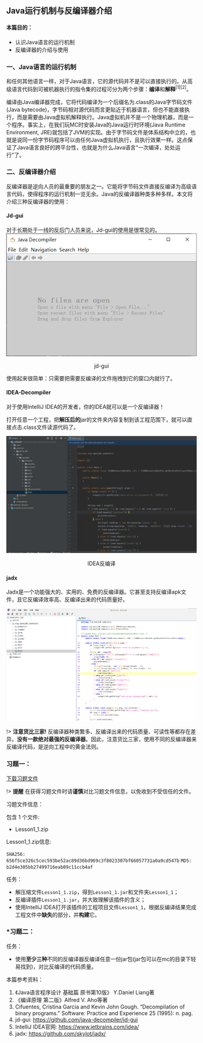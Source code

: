 ## Java运行机制与反编译器介绍

#### 本篇目的：
* 认识Java语言的运行机制
* 反编译器的介绍与使用

### 一、Java语言的运行机制

和任何其他语言一样，对于Java语言，它的源代码并不是可以直接执行的。从高级语言代码到可被机器执行的指令集的过程可分为两个步骤：**编译**和**解释**<sup>[1][2]</sup>。

编译由Java编译器完成，它将代码编译为一个后缀名为.class的Java字节码文件(Java bytecode)，字节码相对源代码而言更贴近于机器语言，但也不能直接执行，而是需要由Java虚拟机解释执行。Java虚拟机并不是一个物理机器，而是一个程序。事实上，在我们玩MC时安装Java的Java运行时环境(Java Runtime Environment, JRE)就包括了JVM的实现。由于字节码文件是体系结构中立的，也就是说同一份字节码程序可以由任何Java虚拟机执行，且执行效果一样。这点保证了Java语言良好的跨平台性，也就是为什么Java语言“一次编译，处处运行”了。

### 二、反编译器介绍

反编译器是逆向人员的最重要的朋友之一。它能将字节码文件直接反编译为高级语言代码，使得程序的运行机制一览无余。Java的反编译器种类多种多样。本文将介绍三种反编译器的使用：

#### Jd-gui

对于长期处于一线的反后门人员来说，Jd-gui的使用是很常见的。
![jdgui](pic/jdgui.png)

<center>jd-gui</center>

使用起来很简单：只需要把需要反编译的文件拖拽到它的窗口内就行了。

#### IDEA-Decompiler

对于使用IntelliJ IDEA的开发者，你的IDEA就可以是一个反编译器！

打开任意一个工程，把**解压后的**jar的文件夹内容复制到该工程范围下，就可以直接点击.class文件读源代码了。

![idea](pic/idea.png)

<center>IDEA反编译</center>

#### jadx

Jadx是一个功能强大的、实用的、免费的反编译器。它甚至支持反编译apk文件，且它反编译效率高、反编译出来的代码质量好。

![jadx](pic/jadx.png)

!> **注意货比三家!** 反编译器种类繁多、反编译出来的代码质量、可读性等都存在差异。**没有一款绝对最强的反编译器**。因此，注意货比三家，使用不同的反编译器来反编译代码，是逆向工程中的黄金法则。

### 习题一：

[下载习题文件](https://github.com/ABlueCat123/REtutorial/blob/main/Practice/Lesson1_1)

!> **提醒** 在获得习题文件时请**谨慎**对比习题文件信息，以免收到不受信任的文件。

习题文件信息：

包含 1 个文件:
- Lesson1_1.zip

Lesson1_1.zip信息:

`SHA256: 656f5ce326c5cec593be52ac89d36bd969c3f8023307bf66057731a0a9cd547b`
`MD5: b2d4e305bb27499716eab09c11ccb4af`

任务：
* 解压缩文件`Lesson1_1.zip`，得到`Lesson1_1.jar`和文件夹`Lesson1_1`；
* 反编译插件`Lesson1_1.jar`，并大致理解该插件的含义；
* 使用IntelliJ IDEA打开该插件的工程项目文件`Lesson1_1`，根据反编译结果完成工程文件中**缺失**的部分，并**构建**它。

### *习题二：

任务：
* 使用**至少三种**不同的反编译器反编译任意一份jar包(jar包可以在mc的目录下轻易找到)，对比反编译的代码质量。

本篇参考资料：
1. 《Java语言程序设计 基础篇 原书第10版》 Y.Daniel Liang著
2. 《编译原理 第二版》Alfred V. Aho等著
3. Cifuentes, Cristina Garcia and Kevin John Gough. “Decompilation of binary programs.” Software: Practice and Experience 25 (1995): n. pag.
4. jd-gui: https://github.com/java-decompiler/jd-gui
5. IntelliJ IDEA官网: https://www.jetbrains.com/idea/
6. jadx: https://github.com/skylot/jadx/